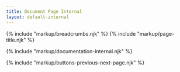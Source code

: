 ```yaml
---
title: Document Page Internal
layout: default-internal
---
```


{% include "markup/breadcrumbs.njk" %}
{% include "markup/page-title.njk" %}

{% include "markup/documentation-internal.njk" %}

{% include "markup/buttons-previous-next-page.njk" %}
